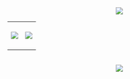 <div align="center">
  <img src="https://capsule-render.vercel.app/api?type=waving&color=0:4574bf,100:15253e&height=240&text=HanJae's%20Github&animation=&fontColor=ffffff&fontSize=40" />
</div>

<div align="center">
  <table>
    <tr>
      <td><br>
        <img src="https://github-readme-stats.vercel.app/api?username=hanjaek
        &show_icons=true
        &title_color=ffffff
        &text_color=ffffff
        &icon_color=87a5d4
        &bg_color=697484
        &border_color=4574bf" /><br><br>
      </td>
      <td rowspan="2">
        <img src="http://mazandi.herokuapp.com/api?handle=hjk2512&theme=cold" /><br>
      </td>
    </tr>
  </table>
</div><br>

<div align="center">
  <img src="https://github-readme-activity-graph.vercel.app/graph?username=hanjaek&theme=react&bg_color=697484&color=FFFFFF&line=87a5d4&point=87a5d4&area=true" />
</div>
